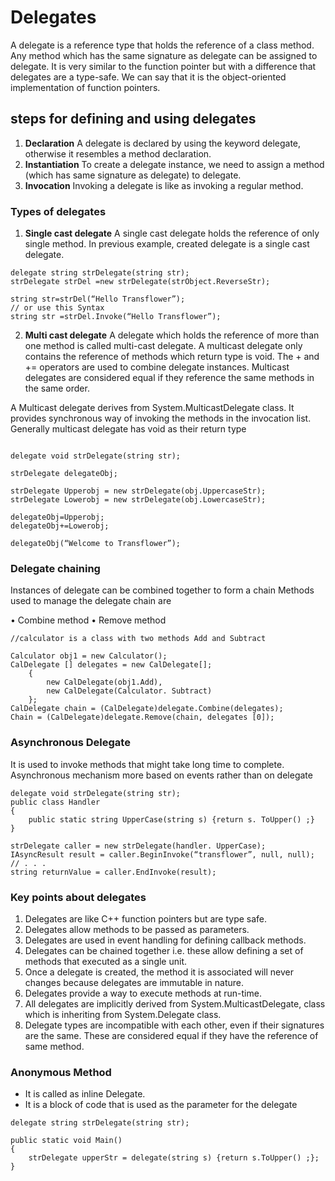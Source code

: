 # Delegates
A delegate is a reference type that holds the reference of a class method. Any method which has the same signature as delegate can be assigned to delegate. It is very similar to the function pointer but with a difference that delegates are a type-safe. We can say that it is the object-oriented implementation of function pointers.

## steps for defining and using delegates

1. <b>Declaration</b>
A delegate is declared by using the keyword delegate, otherwise it resembles a method declaration.
2. <b>Instantiation</b>
To create a delegate instance, we need to assign a method (which has same signature as delegate) to delegate.
3. <b>Invocation</b>
Invoking a delegate is like as invoking a regular method.

### Types of delegates

1. <b>Single cast delegate</b>
A single cast delegate holds the reference of only single method. In previous example, created delegate is a single cast delegate.

```
delegate string strDelegate(string str);
strDelegate strDel =new strDelegate(strObject.ReverseStr);

string str=strDel(“Hello Transflower”);
// or use this Syntax
string str =strDel.Invoke(“Hello Transflower”);
```

2. <b>Multi cast delegate</b>
A delegate which holds the reference of more than one method is called multi-cast delegate. A multicast delegate only contains the reference of methods which return type is void. The + and += operators are used to combine delegate instances. Multicast delegates are considered equal if they reference the same methods in the same order.


 
A Multicast delegate derives from System.MulticastDelegate class.
It provides synchronous way of invoking the methods in the invocation list.
Generally multicast delegate has void as their return type
```

delegate void strDelegate(string str);

strDelegate delegateObj;

strDelegate Upperobj = new strDelegate(obj.UppercaseStr);
strDelegate Lowerobj = new strDelegate(obj.LowercaseStr);

delegateObj=Upperobj;
delegateObj+=Lowerobj;

delegateObj(“Welcome to Transflower”);

```

### Delegate chaining
Instances of delegate can be combined together to form a chain
Methods used to manage the delegate chain are

• Combine method
• Remove method

```
//calculator is a class with two methods Add and Subtract

Calculator obj1 = new Calculator();
CalDelegate [] delegates = new CalDelegate[];
    { 
        new CalDelegate(obj1.Add),
        new CalDelegate(Calculator. Subtract)
    };
CalDelegate chain = (CalDelegate)delegate.Combine(delegates);
Chain = (CalDelegate)delegate.Remove(chain, delegates [0]);
```
### Asynchronous Delegate
It is used to invoke methods that might take long time to complete.
Asynchronous mechanism more based on events rather than on delegate
```
delegate void strDelegate(string str);
public class Handler
{
    public static string UpperCase(string s) {return s. ToUpper() ;}
} 

strDelegate caller = new strDelegate(handler. UpperCase);
IAsyncResult result = caller.BeginInvoke(“transflower”, null, null);
// . . .
string returnValue = caller.EndInvoke(result);
```

### Key points about delegates
1. Delegates are like C++ function pointers but are type safe.
2. Delegates allow methods to be passed as parameters.
3. Delegates are used in event handling for defining callback methods.
4. Delegates can be chained together i.e. these allow defining a set of methods that executed as a single unit.
5. Once a delegate is created, the method it is associated will never changes because delegates are immutable in nature.
6. Delegates provide a way to execute methods at run-time.
7. All delegates are implicitly derived from System.MulticastDelegate, class which is inheriting from System.Delegate class.
8. Delegate types are incompatible with each other, even if their signatures are the same. These are considered equal if they have the reference of same method.

### Anonymous Method
- It is called as inline Delegate.
- It is a block of code that is used as the parameter for the delegate
```
delegate string strDelegate(string str);

public static void Main()
{
    strDelegate upperStr = delegate(string s) {return s.ToUpper() ;};
}
```